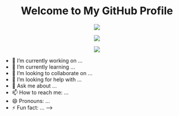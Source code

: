 <h1 align="center">Welcome to My GitHub Profile</h1>
<p align="center">
	<img
		src="https://github-readme-stats.vercel.app/api?username=asportnoy&theme=algolia&show_icons=true&count_private=true&hide_border=true">
</p>

<p align="center">
	<img
		src="https://activity-graph.herokuapp.com/graph?username=asportnoy&bg_color=050F2C&color=00AEFF&line=2DDE98&point=FFFFFF&hide_border=true">
</p>

<p align="center">
	<img src="https://komarev.com/ghpvc/?username=asportnoy&style=flat">
</p>

- 🔭 I’m currently working on ...
- 🌱 I’m currently learning ...
- 👯 I’m looking to collaborate on ...
- 🤔 I’m looking for help with ...
- 💬 Ask me about ...
- 📫 How to reach me: ...
- 😄 Pronouns: ...
- ⚡ Fun fact: ...
-->
